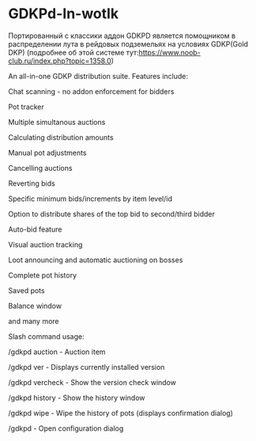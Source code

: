 # GDKPd-In-wotlk
Портированный с классики аддон GDKPD является помощником в распределении лута в рейдовых подземельях на условиях GDKP(Gold DKP) (подробнее об этой системе тут:https://www.noob-club.ru/index.php?topic=1358.0)

An all-in-one GDKP distribution suite. Features include:

Chat scanning - no addon enforcement for bidders


Pot tracker


Multiple simultanous auctions


Calculating distribution amounts


Manual pot adjustments


Cancelling auctions


Reverting bids


Specific minimum bids/increments by item level/id


Option to distribute shares of the top bid to second/third bidder


Auto-bid feature


Visual auction tracking


Loot announcing and automatic auctioning on bosses


Complete pot history


Saved pots


Balance window

and many more



Slash command usage:
 
/gdkpd auction <itemlink> - Auction item
  
/gdkpd ver - Displays currently installed version
  
/gdkpd vercheck - Show the version check window
  
/gdkpd history - Show the history window
  
/gdkpd wipe - Wipe the history of pots (displays confirmation dialog)
  
/gdkpd <anything other than the above> - Open configuration dialog
  
  
